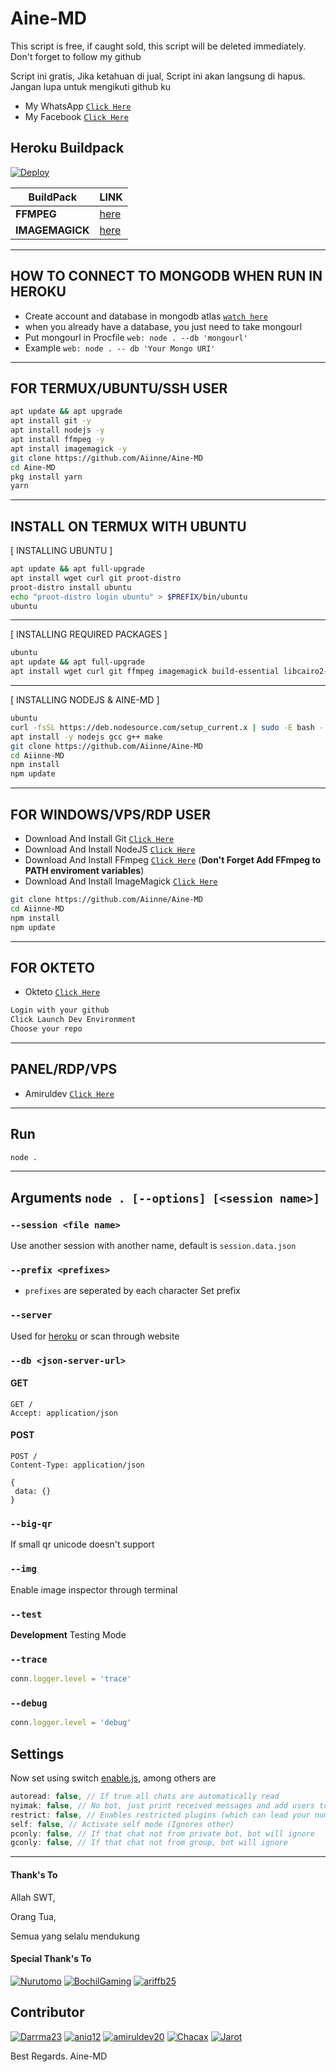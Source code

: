 # Aine-MD

This script is free, if caught sold, this script will be deleted immediately.
Don't forget to follow my github

Script ini gratis, Jika ketahuan di jual, Script ini akan langsung di hapus.
Jangan lupa untuk mengikuti github ku
* My WhatsApp [`Click Here`](https://wa.me/62895330379186?text=Assalamualaikum)
* My Facebook [`Click Here`](https://facebook.com/ainneboot)

## Heroku Buildpack
[![Deploy](https://www.herokucdn.com/deploy/button.svg)](https://heroku.com/deploy?template=https://github.com/Aiinne/Aine-MD)

| BuildPack | LINK |
|--------|--------|
| **FFMPEG** |[here](https://github.com/jonathanong/heroku-buildpack-ffmpeg-latest) |
| **IMAGEMAGICK** | [here](https://github.com/DuckyTeam/heroku-buildpack-imagemagick) |

---------

## HOW TO CONNECT TO MONGODB WHEN RUN IN HEROKU

* Create account and database in mongodb atlas [`watch here`](https://youtu.be/rPqRyYJmx2g)
* when you already have a database, you just need to take mongourl
* Put mongourl in Procfile `web: node . --db 'mongourl'`
* Example `web: node . -- db 'Your Mongo URI'`

---------

## FOR TERMUX/UBUNTU/SSH USER

```bash
apt update && apt upgrade
apt install git -y
apt install nodejs -y
apt install ffmpeg -y
apt install imagemagick -y
git clone https://github.com/Aiinne/Aine-MD
cd Aine-MD
pkg install yarn
yarn

```
---------

## INSTALL ON TERMUX WITH UBUNTU

[ INSTALLING UBUNTU ]

```bash
apt update && apt full-upgrade
apt install wget curl git proot-distro
proot-distro install ubuntu
echo "proot-distro login ubuntu" > $PREFIX/bin/ubuntu
ubuntu
```
---------

[ INSTALLING REQUIRED PACKAGES ]

```bash
ubuntu
apt update && apt full-upgrade
apt install wget curl git ffmpeg imagemagick build-essential libcairo2-dev libpango1.0-dev libjpeg-dev libgif-dev librsvg2-dev dbus-x11 ffmpeg2theora ffmpegfs ffmpegthumbnailer ffmpegthumbnailer-dbg ffmpegthumbs libavcodec-dev libavcodec-extra libavcodec-extra58 libavdevice-dev libavdevice58 libavfilter-dev libavfilter-extra libavfilter-extra7 libavformat-dev libavformat58 libavifile-0.7-bin libavifile-0.7-common libavifile-0.7c2 libavresample-dev libavresample4 libavutil-dev libavutil56 libpostproc-dev libpostproc55 graphicsmagick graphicsmagick-dbg graphicsmagick-imagemagick-compat graphicsmagick-libmagick-dev-compat groff imagemagick-6.q16hdri imagemagick-common libchart-gnuplot-perl libgraphics-magick-perl libgraphicsmagick++-q16-12 libgraphicsmagick++1-dev
```

---------

[ INSTALLING NODEJS & AINE-MD ]

```bash
ubuntu
curl -fsSL https://deb.nodesource.com/setup_current.x | sudo -E bash -
apt install -y nodejs gcc g++ make
git clone https://github.com/Aiinne/Aine-MD
cd Aiinne-MD
npm install
npm update
```

---------

## FOR WINDOWS/VPS/RDP USER

* Download And Install Git [`Click Here`](https://git-scm.com/downloads)
* Download And Install NodeJS [`Click Here`](https://nodejs.org/en/download)
* Download And Install FFmpeg [`Click Here`](https://ffmpeg.org/download.html) (**Don't Forget Add FFmpeg to PATH enviroment variables**)
* Download And Install ImageMagick [`Click Here`](https://imagemagick.org/script/download.php)

```bash
git clone https://github.com/Aiinne/Aine-MD
cd Aiinne-MD
npm install
npm update
```

---------

## FOR OKTETO

* Okteto [`Click Here`](https://okteto.com)

```bash
Login with your github
Click Launch Dev Environment
Choose your repo
```


---------

## PANEL/RDP/VPS

* Amiruldev [`Click Here`](https://www.amiruldev.my.id)


---------

## Run

```bash
node .
```

---------

## Arguments `node . [--options] [<session name>]`

### `--session <file name>`

Use another session with another name, default is ```session.data.json```

### `--prefix <prefixes>`

* `prefixes` are seperated by each character
Set prefix

### `--server`

Used for [heroku](https://heroku.com/) or scan through website

### `--db <json-server-url>`

#### GET

```http
GET /
Accept: application/json
```

#### POST

```http
POST /
Content-Type: application/json

{
 data: {}
}
```

### `--big-qr`

If small qr unicode doesn't support

### `--img`

Enable image inspector through terminal

### `--test`

**Development** Testing Mode

### `--trace`

```js
conn.logger.level = 'trace'
```

### `--debug`

```js
conn.logger.level = 'debug'
```

## Settings

Now set using switch [enable.js](https://github.com/Aiinne/Aine-MD/blob/master/plugins/enable.js), among others are

```js
autoread: false, // If true all chats are automatically read
nyimak: false, // No bot, just print received messages and add users to database
restrict: false, // Enables restricted plugins (which can lead your number to be banned if used too often)
self: false, // Activate self mode (Ignores other)
pconly: false, // If that chat not from private bot, bot will ignore
gconly: false, // If that chat not from group, bot will ignore
```

---------

#### Thank's To

Allah SWT,

Orang Tua,

Semua yang selalu mendukung

#### Special Thank's To
[![Nurutomo](https://github.com/Nurutomo.png?size=100)](https://github.com/Nurutomo)
[![BochilGaming](https://github.com/BochilGaming.png?size=100)](https://github.com/BochilGaming)
[![ariffb25](https://github.com/ariffb25.png?size=100)](https://github.com/ariffb25)


## Contributor

[![Darrma23](https://github.com/Darrma23.png?size=100)](https://github.com/Darrma23)
[![aniq12](https://github.com/aniq12.png?size=100)](https://github.com/aniq12)
[![amiruldev20](https://github.com/amiruldev20.png?size=100)](https://github.com/amiruldev20)
[![Chacax](https://github.com/Chacax.png?size=100)](https://github.com/Chacax)
[![Jarot](https://github.com/Alpiicantikkk.png?size=100)](https://github.com/Alpiicantikkk)


Best Regards. Aine-MD

